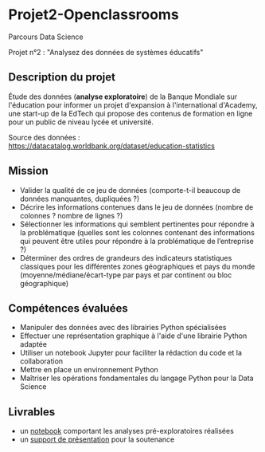 # Projet2-Openclassrooms
Parcours Data Science

Projet n°2 : "Analysez des données de systèmes éducatifs"

## Description du projet 
Étude des données (**analyse exploratoire**) de la Banque Mondiale sur l'éducation pour informer un projet d'expansion à l'international d'Academy, une start-up de la EdTech qui propose des contenus de formation en ligne pour un public de niveau lycée et université.

Source des données : https://datacatalog.worldbank.org/dataset/education-statistics

## Mission
* Valider la qualité de ce jeu de données (comporte-t-il beaucoup de données manquantes, dupliquées ?)
* Décrire les informations contenues dans le jeu de données (nombre de colonnes ? nombre de lignes ?)
* Sélectionner les informations qui semblent pertinentes pour répondre à la problématique (quelles sont les colonnes contenant des informations qui peuvent être utiles pour répondre à la problématique de l’entreprise ?)
* Déterminer des ordres de grandeurs des indicateurs statistiques classiques pour les différentes zones géographiques et pays du monde (moyenne/médiane/écart-type par pays et par continent ou bloc géographique)

## Compétences évaluées
* Manipuler des données avec des librairies Python spécialisées
* Effectuer une représentation graphique à l'aide d'une librairie Python adaptée
* Utiliser un notebook Jupyter pour faciliter la rédaction du code et la collaboration
* Mettre en place un environnement Python
* Maîtriser les opérations fondamentales du langage Python pour la Data Science

## Livrables
* un [notebook](https://github.com/raissaSaleu/P2_MBIADOU_SALEU/blob/main/P2_01_notebook.ipynb) comportant les analyses pré-exploratoires réalisées 
* un [support de présentation]() pour la soutenance
